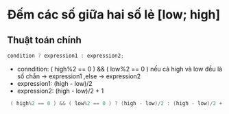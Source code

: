 # Đếm các số giữa hai số lẻ [low; high]
## Thuật toán chính
```cpp
condition ? expression1 : expression2;
```

- conndition: ( high%2 == 0 ) && ( low%2 == 0 ) nếu cả high và low đều là số chẵn -> expression1 ,else -> expression2
- expression1: (high - low)/2 
- expression2: (high - low)/2 + 1
```cpp
 ( high%2 == 0 ) && ( low%2 == 0 ) ? (high - low)/2 : (high - low)/2 + 1;
```

